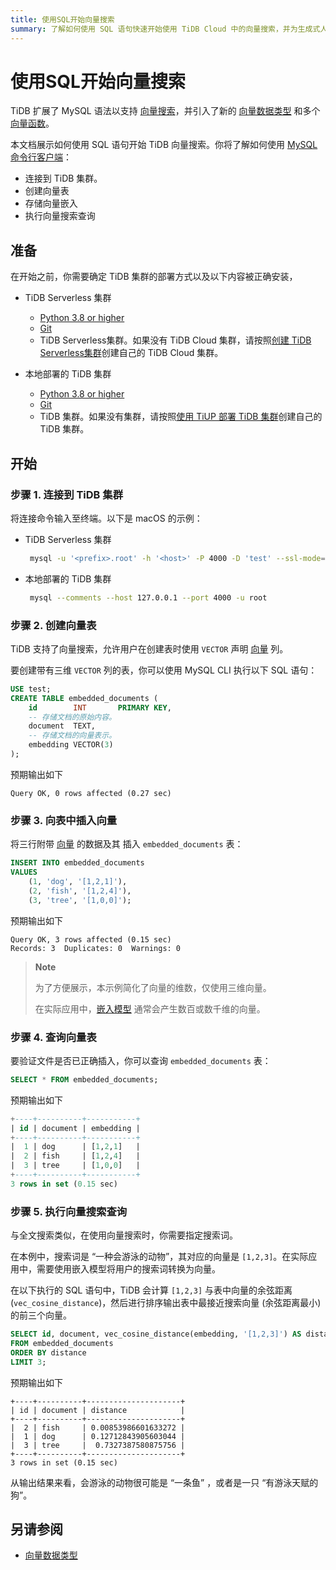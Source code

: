 ```yaml
---
title: 使用SQL开始向量搜索
summary: 了解如何使用 SQL 语句快速开始使用 TiDB Cloud 中的向量搜索，并为生成式人工智能应用提供动力。
---
```


# 使用SQL开始向量搜索

TiDB 扩展了 MySQL 语法以支持 [向量搜索](/vector-search-overview.md)，并引入了新的 [向量数据类型](/vector-search-data-types.md) 和多个 [向量函数](/vector-search-functions-and-operators.md)。

本文档展示如何使用 SQL 语句开始 TiDB 向量搜索。你将了解如何使用 [MySQL 命令行客户端](https://dev.mysql.com/doc/refman/8.4/en/mysql.html)：

- 连接到 TiDB 集群。
- 创建向量表
- 存储向量嵌入
- 执行向量搜索查询

## 准备
在开始之前，你需要确定 TiDB 集群的部署方式以及以下内容被正确安装，
- TiDB Serverless 集群
  - [Python 3.8 or higher](https://www.python.org/downloads/)
  - [Git](https://git-scm.com/downloads) 
  - TiDB Serverless集群。如果没有 TiDB Cloud 集群，请按照[创建 TiDB Serverless集群](https://dev.mysql.com/doc/refman/8.4/en/mysql.html)创建自己的 TiDB Cloud 集群。

- 本地部署的 TiDB 集群
  - [Python 3.8 or higher](https://www.python.org/downloads/)
  - [Git](https://git-scm.com/downloads) 
  - TiDB 集群。如果没有集群，请按照[使用 TiUP 部署 TiDB 集群](/production-deployment-using-tiup.md)创建自己的 TiDB 集群。

## 开始

### 步骤 1. 连接到 TiDB 集群

将连接命令输入至终端。以下是 macOS 的示例：
- TiDB Serverless 集群
   ```bash
    mysql -u '<prefix>.root' -h '<host>' -P 4000 -D 'test' --ssl-mode=VERIFY_IDENTITY --ssl-ca=/etc/ssl/cert.pem -p'<password>'
    ```

- 本地部署的 TiDB 集群
   ```bash
    mysql --comments --host 127.0.0.1 --port 4000 -u root
    ```

### 步骤 2. 创建向量表

TiDB 支持了向量搜索，允许用户在创建表时使用 `VECTOR` 声明 [向量](/vector-search-overview.md#向量嵌入) 列。

要创建带有三维 `VECTOR` 列的表，你可以使用 MySQL CLI 执行以下 SQL 语句：

```sql
USE test;
CREATE TABLE embedded_documents (
    id        INT       PRIMARY KEY,
    -- 存储文档的原始内容。
    document  TEXT,
    -- 存储文档的向量表示。
    embedding VECTOR(3)
);
```

预期输出如下

```text
Query OK, 0 rows affected (0.27 sec)
```

### 步骤 3. 向表中插入向量

将三行附带 [向量](/vector-search-overview.md#向量嵌入) 的数据及其  插入 `embedded_documents` 表：

```sql
INSERT INTO embedded_documents
VALUES
    (1, 'dog', '[1,2,1]'),
    (2, 'fish', '[1,2,4]'),
    (3, 'tree', '[1,0,0]');
```

预期输出如下

```
Query OK, 3 rows affected (0.15 sec)
Records: 3  Duplicates: 0  Warnings: 0
```

> **Note**
>
> 为了方便展示，本示例简化了向量的维数，仅使用三维向量。
>
> 在实际应用中，[嵌入模型](/vector-search-overview.md#嵌入模型) 通常会产生数百或数千维的向量。

### 步骤 4. 查询向量表

要验证文件是否已正确插入，你可以查询 `embedded_documents` 表：

```sql
SELECT * FROM embedded_documents;
```

预期输出如下

```sql
+----+----------+-----------+
| id | document | embedding |
+----+----------+-----------+
|  1 | dog      | [1,2,1]   |
|  2 | fish     | [1,2,4]   |
|  3 | tree     | [1,0,0]   |
+----+----------+-----------+
3 rows in set (0.15 sec)
```

### 步骤 5. 执行向量搜索查询

与全文搜索类似，在使用向量搜索时，你需要指定搜索词。

在本例中，搜索词是 “一种会游泳的动物”，其对应的向量是 `[1,2,3]`。在实际应用中，需要使用嵌入模型将用户的搜索词转换为向量。

在以下执行的 SQL 语句中，TiDB 会计算 `[1,2,3]` 与表中向量的余弦距离 (`vec_cosine_distance`)，然后进行排序输出表中最接近搜索向量 (余弦距离最小) 的前三个向量。

```sql
SELECT id, document, vec_cosine_distance(embedding, '[1,2,3]') AS distance
FROM embedded_documents
ORDER BY distance
LIMIT 3;
```

预期输出如下

```plain
+----+----------+---------------------+
| id | document | distance            |
+----+----------+---------------------+
|  2 | fish     | 0.00853986601633272 |
|  1 | dog      | 0.12712843905603044 |
|  3 | tree     |  0.7327387580875756 |
+----+----------+---------------------+
3 rows in set (0.15 sec)
```

从输出结果来看，会游泳的动物很可能是 “一条鱼” ，或者是一只 “有游泳天赋的狗”。

## 另请参阅

- [向量数据类型](/vector-search-data-types.md)